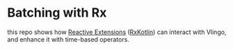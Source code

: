 Batching with Rx
================

this repo shows how [Reactive Extensions](http://reactivex.io) ([RxKotlin](https://www.github.com/ReactiveX/RxKotlin)) can interact with Vlingo, and enhance it with time-based operators.

